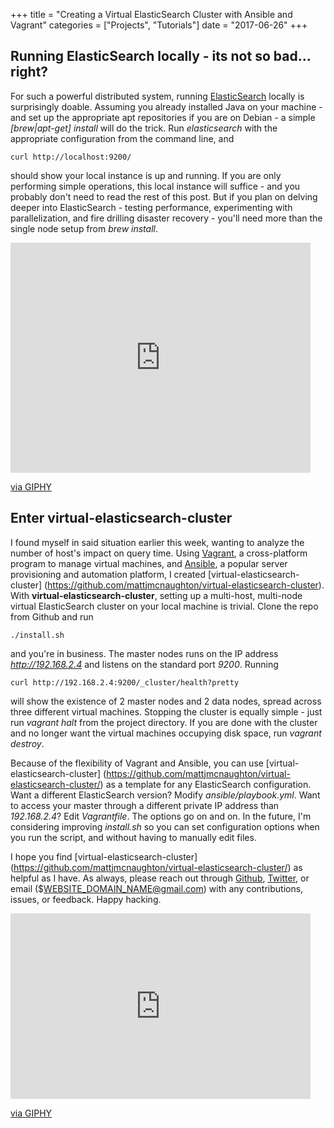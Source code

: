 +++
title = "Creating a Virtual ElasticSearch Cluster with Ansible and Vagrant"
categories = ["Projects", "Tutorials"]
date = "2017-06-26"
+++

## Running ElasticSearch locally - its not so bad... right?

For such a powerful distributed system, running
[ElasticSearch](https://www.elastic.co/products/elasticsearch) locally is
surprisingly doable. Assuming you already installed Java on your machine - and set up
the appropriate apt repositories if you are on Debian -
a simple *[brew|apt-get] install* will do the trick.
Run *elasticsearch* with the appropriate configuration from the command
line, and
```
curl http://localhost:9200/
```
should show your local instance is up and running. If you are only performing
simple operations, this local instance will suffice - and you probably don't
need to read the rest of this post. But if you plan on delving deeper into
ElasticSearch - testing performance, experimenting with parallelization, and
fire drilling disaster recovery - you'll need more than the single node setup
from *brew install*.

<iframe src="https://giphy.com/embed/xT5LMRI5onBjAXot3y" width="480"
height="368" frameBorder="0" class="giphy-embed" allowFullScreen></iframe><p><a
href="https://giphy.com/gifs/season-10-the-simpsons-10x2-xT5LMRI5onBjAXot3y">via
GIPHY</a></p>

## Enter virtual-elasticsearch-cluster

I found myself in said situation earlier this week, wanting to analyze the
number of host's impact on query time. Using
[Vagrant](https://vagrantup.com), a cross-platform program to manage virtual
machines, and [Ansible](https://www.ansible.com), a popular server provisioning
and automation platform, I created
[virtual-elasticsearch-cluster]
(https://github.com/mattjmcnaughton/virtual-elasticsearch-cluster). With
**virtual-elasticsearch-cluster**, setting up a multi-host, multi-node virtual
ElasticSearch cluster on your local machine is trivial. Clone the repo from
Github and run
```
./install.sh
```
and you're in business. The master nodes runs on the IP address
*http://192.168.2.4* and listens on the standard port *9200*. Running
```
curl http://192.168.2.4:9200/_cluster/health?pretty
```
will show the existence of 2 master nodes and 2 data nodes, spread across three
different virtual machines.
Stopping the cluster is equally simple - just run *vagrant halt* from the
project directory. If you are done with the cluster and no longer want the
virtual machines occupying disk space, run *vagrant destroy*.

Because of the flexibility of Vagrant and Ansible,
you can use [virtual-elasticsearch-cluster]
(https://github.com/mattjmcnaughton/virtual-elasticsearch-cluster/) as a
template for any ElasticSearch configuration. Want a different ElasticSearch
version? Modify *ansible/playbook.yml*. Want to access your master through
a different private IP address than *192.168.2.4*? Edit *Vagrantfile*. The
options go on and on. In the future, I'm considering improving *install.sh* so
you can set configuration options when you run the script, and without having to
manually edit files.

I hope you find [virtual-elasticsearch-cluster]
(https://github.com/mattjmcnaughton/virtual-elasticsearch-cluster/) as helpful
as I have. As always, please reach out through
[Github](https://github.com/mattjmcnaughton/virtual-elasticsearch-cluster/),
[Twitter](https://twitter.com/mattjmcnaughton), or email
($WEBSITE_DOMAIN_NAME@gmail.com) with any contributions, issues, or feedback.
Happy hacking.

<iframe src="https://giphy.com/embed/SwImQhtiNA7io" width="480" height="297"
frameBorder="0" class="giphy-embed" allowFullScreen></iframe><p><a
href="https://giphy.com/gifs/dogs-look-ridiculous-SwImQhtiNA7io">via
GIPHY</a></p>
